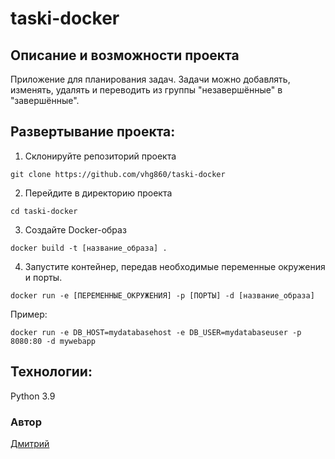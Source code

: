 # taski-docker

## Описание и возможности проекта 
 
Приложение для планирования задач. Задачи можно добавлять, изменять, удалять и переводить из группы "незавершённые" в "завершённые".
 
## Развертывание проекта: 

1. Склонируйте репозиторий проекта
```
git clone https://github.com/vhg860/taski-docker
```
2. Перейдите в директорию проекта
```
cd taski-docker 
```
3. Создайте Docker-образ
```
docker build -t [название_образа] .
```
4. Запустите контейнер, передав необходимые переменные окружения и порты.
```
docker run -e [ПЕРЕМЕННЫЕ_ОКРУЖЕНИЯ] -p [ПОРТЫ] -d [название_образа]
```
Пример:
```
docker run -e DB_HOST=mydatabasehost -e DB_USER=mydatabaseuser -p 8080:80 -d mywebapp
```
## Технологии:
Python 3.9

### Автор 
[Дмитрий](https://github.com/vhg860)
